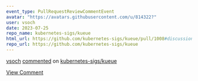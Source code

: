 ```yaml
---
event_type: PullRequestReviewCommentEvent
avatar: "https://avatars.githubusercontent.com/u/814322?"
user: vsoch
date: 2023-07-25
repo_name: kubernetes-sigs/kueue
html_url: https://github.com/kubernetes-sigs/kueue/pull/1008#discussion_r1274206777
repo_url: https://github.com/kubernetes-sigs/kueue
---
```


<a href='https://github.com/vsoch' target='_blank'>vsoch</a> <a href='https://github.com/kubernetes-sigs/kueue/pull/1008#discussion_r1274206777' target='_blank'>commented</a> on <a href='https://github.com/kubernetes-sigs/kueue' target='_blank'>kubernetes-sigs/kueue</a>

<a href='https://github.com/kubernetes-sigs/kueue/pull/1008#discussion_r1274206777' target='_blank'>View Comment</a>